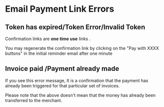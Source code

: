 # Email Payment Link Errors

## Token has expired/Token Error/Invalid Token

Confirmation links are **one time use** links .&#x20;

You may regenerate the confirmation link by clicking on the "Pay with XXXX buttons" in the initial reminder email after one minute

## Invoice paid /Payment already made

&#x20;If you see this error message, It is a confirmation that the payment has already been triggered for that particular set of invoices.

Please note that the above doesn't mean that the money has already been transferred to the merchant.


